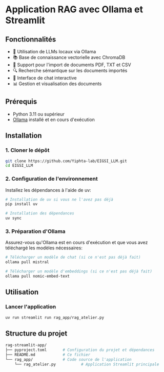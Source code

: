 # Application RAG avec Ollama et Streamlit

## Fonctionnalités

- 🤖 Utilisation de LLMs locaux via Ollama
- 📚 Base de connaissance vectorielle avec ChromaDB
- 📄 Support pour l'import de documents PDF, TXT et CSV
- 🔍 Recherche sémantique sur les documents importés
- 💬 Interface de chat interactive
- 📊 Gestion et visualisation des documents

## Prérequis

- Python 3.11 ou supérieur
- [Ollama](https://github.com/ollama/ollama) installé et en cours d'exécution

## Installation

### 1. Cloner le dépôt

```bash
git clone https://github.com/Yiphta-lab/EIGSI_LLM.git
cd EIGSI_LLM
```

### 2. Configuration de l'environnement

Installez les dépendances à l'aide de uv:

```bash
# Installation de uv si vous ne l'avez pas déjà
pip install uv

# Installation des dépendances
uv sync
```

### 3. Préparation d'Ollama

Assurez-vous qu'Ollama est en cours d'exécution et que vous avez téléchargé les modèles nécessaires:

```bash
# Télécharger un modèle de chat (si ce n'est pas déjà fait)
ollama pull mistral

# Télécharger un modèle d'embeddings (si ce n'est pas déjà fait)
ollama pull nomic-embed-text
```

## Utilisation

### Lancer l'application

```bash
uv run streamlit run rag_app/rag_atelier.py
```

## Structure du projet

```sh
rag-streamlit-app/
├── pyproject.toml       # Configuration du projet et dépendances
├── README.md            # Ce fichier
└── rag_app/             # Code source de l'application
    └── rag_atelier.py           # Application Streamlit principale
```
